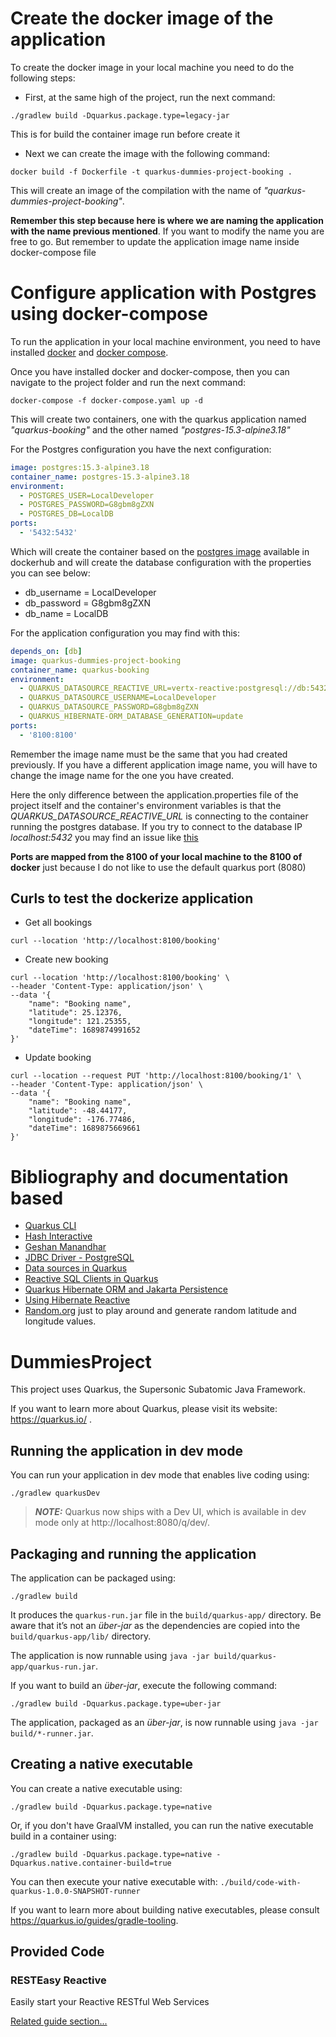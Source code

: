 # Create the docker image of the application

To create the docker image in your local machine you
need to do the following steps:
* First, at the same high of the project, run the next
command:
```shell script
./gradlew build -Dquarkus.package.type=legacy-jar
```
This is for build the container image run before 
create it
* Next we can create the image with the following
command:
```shell script
docker build -f Dockerfile -t quarkus-dummies-project-booking .
```
This will create an image of the compilation with the name of 
*"quarkus-dummies-project-booking"*.

**Remember this step because here is where we are naming the application
with the name previous mentioned**. If you want to modify the name you are
free to go. But remember to update the application image name inside
docker-compose file

# Configure application with Postgres using docker-compose

To run the application in your local machine environment, 
you need to have installed  [docker](https://www.docker.com/)
and [docker compose](https://docs.docker.com/compose/install/).

Once you have installed docker and docker-compose, then
you can navigate to the project folder and run the next command:

```shell script
docker-compose -f docker-compose.yaml up -d
```

This will create two containers, one with the quarkus application
named *"quarkus-booking"* and the other named *"postgres-15.3-alpine3.18"*

For the Postgres configuration you have the next
configuration:
```yaml
image: postgres:15.3-alpine3.18
container_name: postgres-15.3-alpine3.18
environment:
  - POSTGRES_USER=LocalDeveloper
  - POSTGRES_PASSWORD=G8gbm8gZXN
  - POSTGRES_DB=LocalDB
ports:
  - '5432:5432'
```
Which will create the container based on the [postgres image](https://hub.docker.com/layers/library/postgres/15.3-alpine3.18/images/sha256-5b9805a36dfe65c019fbdf3f33fd57f7082a554cc9af79a135e3ec632344bd07?context=explore)
available in dockerhub and will create the database configuration with
the properties you can see below:
* db_username = LocalDeveloper
* db_password = G8gbm8gZXN
* db_name = LocalDB

For the application configuration you may find with this:
```yaml
depends_on: [db]
image: quarkus-dummies-project-booking
container_name: quarkus-booking
environment:
  - QUARKUS_DATASOURCE_REACTIVE_URL=vertx-reactive:postgresql://db:5432/LocalDB
  - QUARKUS_DATASOURCE_USERNAME=LocalDeveloper
  - QUARKUS_DATASOURCE_PASSWORD=G8gbm8gZXN
  - QUARKUS_HIBERNATE-ORM_DATABASE_GENERATION=update
ports:
  - '8100:8100'
```
Remember the image name must be the same that you had created previously.
 If you have a different application image name, you will have to change
the image name for the one you have created.

Here the only difference between the application.properties file of the
project itself and the container's environment variables is that the *QUARKUS_DATASOURCE_REACTIVE_URL* 
is connecting to the container running the postgres database. If you try 
to connect to the database IP *localhost:5432* you may find an issue like
[this](https://stackoverflow.com/questions/72138430/i-have-a-java-spring-boot-with-postgresql-within-docker-compose-org-postgresql)

**Ports are mapped from the 8100 of your local machine to the 8100 of docker**
just because I do not like to use the default quarkus port (8080)

## Curls to test the dockerize application

* Get all bookings
```shell
curl --location 'http://localhost:8100/booking'
```

* Create new booking
```shell
curl --location 'http://localhost:8100/booking' \
--header 'Content-Type: application/json' \
--data '{
    "name": "Booking name",
    "latitude": 25.12376,
    "longitude": 121.25355,
    "dateTime": 1689874991652
}'
```

* Update booking
```shell
curl --location --request PUT 'http://localhost:8100/booking/1' \
--header 'Content-Type: application/json' \
--data '{
    "name": "Booking name",
    "latitude": -48.44177,
    "longitude": -176.77486,
    "dateTime": 1689875669661
}'
```
# Bibliography and documentation based

* [Quarkus CLI](https://www.youtube.com/watch?v=BL67jwPYvRs)
* [Hash Interactive](https://hashinteractive.com/blog/docker-compose-up-with-postgres-quick-tips/)
* [Geshan Manandhar](https://geshan.com.np/blog/2021/12/docker-postgres/)
* [JDBC Driver - PostgreSQL](https://quarkus.io/extensions/io.quarkus/quarkus-jdbc-postgresql)
* [Data sources in Quarkus](https://quarkus.io/guides/datasource)
* [Reactive SQL Clients in Quarkus](https://es.quarkus.io/guides/reactive-sql-clients)
* [Quarkus Hibernate ORM and Jakarta Persistence](https://es.quarkus.io/guides/hibernate-orm)
* [Using Hibernate Reactive](https://es.quarkus.io/guides/hibernate-reactive)
* [Random.org](https://www.random.org/geographic-coordinates/) just to play 
around and generate random latitude and longitude values.

# DummiesProject


This project uses Quarkus, the Supersonic Subatomic Java Framework.

If you want to learn more about Quarkus, please visit its website: https://quarkus.io/ .

## Running the application in dev mode

You can run your application in dev mode that enables live coding using:
```shell script
./gradlew quarkusDev
```

> **_NOTE:_**  Quarkus now ships with a Dev UI, which is available in dev mode only at http://localhost:8080/q/dev/.

## Packaging and running the application

The application can be packaged using:
```shell script
./gradlew build
```
It produces the `quarkus-run.jar` file in the `build/quarkus-app/` directory.
Be aware that it’s not an _über-jar_ as the dependencies are copied into the `build/quarkus-app/lib/` directory.

The application is now runnable using `java -jar build/quarkus-app/quarkus-run.jar`.

If you want to build an _über-jar_, execute the following command:
```shell script
./gradlew build -Dquarkus.package.type=uber-jar
```

The application, packaged as an _über-jar_, is now runnable using `java -jar build/*-runner.jar`.

## Creating a native executable

You can create a native executable using: 
```shell script
./gradlew build -Dquarkus.package.type=native
```

Or, if you don't have GraalVM installed, you can run the native executable build in a container using: 
```shell script
./gradlew build -Dquarkus.package.type=native -Dquarkus.native.container-build=true
```

You can then execute your native executable with: `./build/code-with-quarkus-1.0.0-SNAPSHOT-runner`

If you want to learn more about building native executables, please consult https://quarkus.io/guides/gradle-tooling.

## Provided Code

### RESTEasy Reactive

Easily start your Reactive RESTful Web Services

[Related guide section...](https://quarkus.io/guides/getting-started-reactive#reactive-jax-rs-resources)
